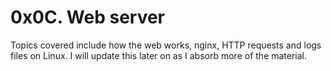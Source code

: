 # 0x0C. Web server
Topics covered include how the web works, nginx, HTTP requests and logs files on Linux. I will update this later on as I absorb more of the material.
